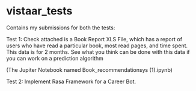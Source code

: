 # vistaar_tests
 Contains my submissions for both the tests:

 Test 1: Check attached is a Book Report XLS File, which has a report of users who have read a particular book, most read pages, and time spent. This data is for 2 months. See what you think can be done with this data if you can work on a prediction algorithm

 (The Jupiter Notebook named Book_recommendationsys (1).ipynb)

 Test 2: Implement Rasa Framework for a Career Bot.
